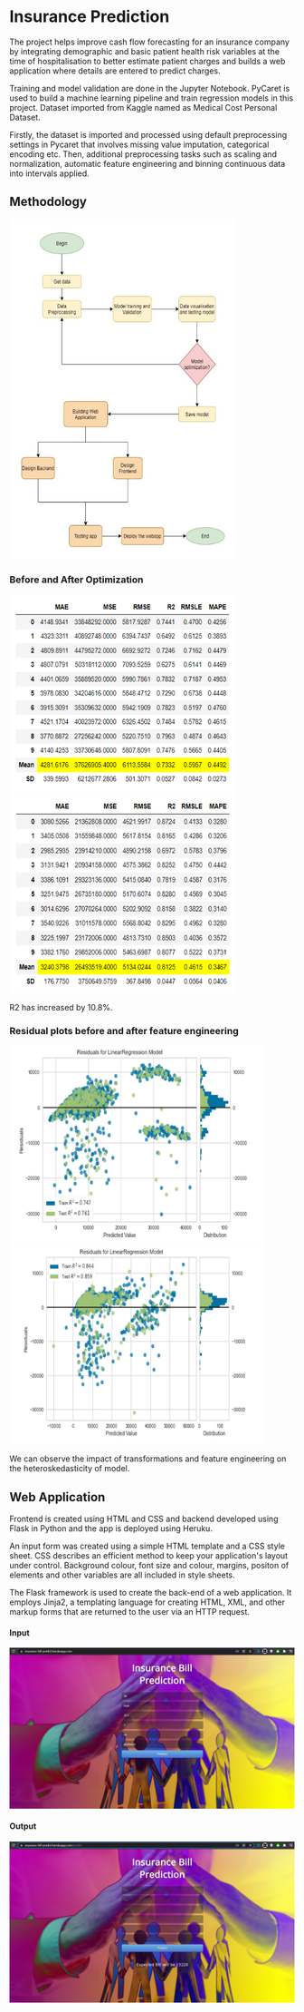 # Insurance Prediction
The project helps improve cash flow forecasting for an insurance company by integrating demographic and basic patient health risk variables at the time of hospitalisation to better estimate patient charges and builds a web application where details are entered to predict charges.

Training and model validation are done in the Jupyter Notebook. PyCaret is used to build a machine learning pipeline and train regression models in this project. Dataset imported from Kaggle named as Medical Cost Personal Dataset.

Firstly, the dataset is imported and processed using default preprocessing settings in Pycaret that involves missing value imputation, categorical encoding etc. Then, additional preprocessing tasks such as scaling and normalization, automatic feature engineering and binning continuous data into intervals applied. 

## Methodology
<img src="https://github.com/Snehal-2310/Insurance-Bill-Prediction/blob/main/Images/Methodology.jpg" align="centre" alt="Methodolgy" width=400 height=600/> 

### Before and After Optimization

<img src="https://github.com/Snehal-2310/Insurance-Bill-Prediction/blob/main/Images/First%20approach.PNG" alt="Model without optimization" width=400 height=350/> <img src="https://github.com/Snehal-2310/Insurance-Bill-Prediction/blob/main/Images/Second%20Approach.PNG" alt="Model after optimization" width=400 height=350/>

R2 has increased by 10.8%.

### Residual plots before and after feature engineering

<img src="https://github.com/Snehal-2310/Insurance-Bill-Prediction/blob/main/Images/First%20plot.PNG" alt="Model without optimization" width=450 height=350/> <img src="https://github.com/Snehal-2310/Insurance-Bill-Prediction/blob/main/Images/Second%20plot.PNG" alt="Model after optimization" width=450 height=350/>

We can observe the impact of transformations and feature engineering on the heteroskedasticity of model.

## Web Application
Frontend is created using HTML and CSS and backend developed using Flask in Python and the app is deployed using Heruku.

An input form was created using a simple HTML template and a CSS style sheet. CSS describes an efficient method to keep your application's layout under control. Background colour, font size and colour, margins, positon of elements and other variables are all included in style sheets.

The Flask framework is used to create the back-end of a web application. It employs Jinja2, a templating language for creating HTML, XML, and other markup forms that are returned to the user via an HTTP request.

#### Input
<img src="https://github.com/Snehal-2310/Insurance-Bill-Prediction/blob/main/Images/Input.png" alt="Input"/> 

#### Output
<img src="https://github.com/Snehal-2310/Insurance-Bill-Prediction/blob/main/Images/Output.png" alt="Output"/>








